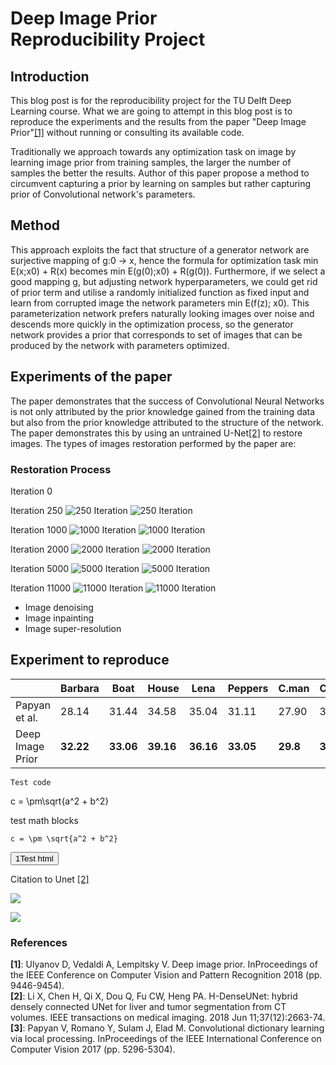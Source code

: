 # Deep Image Prior <br> Reproducibility Project

## Introduction
This blog post is for the reproducibility project for the TU Delft Deep Learning course.
 What we are going to attempt in this blog post is to reproduce the experiments and the results from the paper  "Deep Image Prior"[[1]](#citation-1) without running or consulting its available code.
 
Traditionally we approach towards any optimization task on image by learning image prior from training samples, the larger the number of samples the better the results. Author of this paper propose a method to circumvent capturing a prior by learning on samples but rather capturing prior of Convolutional network's parameters. 


## Method
This approach exploits the fact that structure of a generator network are surjective mapping of g:0 -> x, hence the formula for optimization task min E(x;x0) + R(x) becomes min E(g(0);x0) + R(g(0)). Furthermore, if we select a good mapping g, but adjusting network hyperparameters, we could get rid of prior term and utilise a randomly initialized function as fixed input and learn from corrupted image the network parameters min E(f(z); x0). This parameterization network prefers naturally looking images over noise and descends more quickly in the optimization process, so the generator network provides a prior that corresponds to set of images that can be produced by the network with parameters optimized.


## Experiments of the paper
The paper demonstrates that the success of Convolutional Neural Networks is not only attributed by the prior knowledge gained from the training data but also from the prior knowledge attributed to the structure of the network. The paper demonstrates this by using an untrained U-Net[[2]](#citation-2) to restore images.
The types of images restoration performed by the paper are:


### Restoration Process
Iteration 0


Iteration 250
![250 Iteration](./images/pepper/250.png)
![250 Iteration](./images/man/250.png)

Iteration 1000
![1000 Iteration](./images/pepper/1000.png)
![1000 Iteration](./images/man/1000.png)

Iteration 2000
![2000 Iteration](./images/pepper/2000.png)
![2000 Iteration](./images/man/2000.png)

Iteration 5000
![5000 Iteration](./images/pepper/5000.png)
![5000 Iteration](./images/man/5000.png)

Iteration 11000
![11000 Iteration](./images/pepper/11000.png)
![11000 Iteration](./images/man/11000.png)


* Image denoising
* Image inpainting
* Image super-resolution

## Experiment to reproduce

|                  | Barbara   | Boat      | House     | Lena      | Peppers   | C.man    | Couple    | Finger    | Hill      | Man       | Montage   |
| ---------------- | --------- | --------- | --------- | --------- | --------- | -------- | --------- | --------- | --------- | --------- | --------- |
| Papyan et al.    | 28.14     | 31.44     | 34.58     | 35.04     | 31.11     | 27.90    | 31.18     | 31.34     | 32.35     | 31.92     | 28.05     |
| Deep Image Prior | **32.22** | **33.06** | **39.16** | **36.16** | **33.05** | **29.8** | **32.52** | **32.84** | **32.77** | **32.20** | **34.54** |



```
Test code
```

<InlineMath>c = \pm\sqrt{a^2 + b^2}</InlineMath>

test math blocks
```katex {evaluate: true}
c = \pm \sqrt{a^2 + b^2}
```

<button>1Test html</button>

Citation to Unet [[2]](#citation-2)

![](./images/network_structure.png)

![](./images/unet.png)

### References

<div id="citation-1"><strong>[1]</strong>: Ulyanov D, Vedaldi A, Lempitsky V. Deep image prior. InProceedings of  the IEEE Conference on Computer Vision and Pattern Recognition 2018 (pp. 9446-9454).</div>

<div id="citation-2"><strong>[2]</strong>: Li X, Chen H, Qi X, Dou Q, Fu CW, Heng PA. H-DenseUNet: hybrid densely connected UNet for liver and tumor segmentation from CT volumes. IEEE transactions on medical imaging. 2018 Jun 11;37(12):2663-74.</div>

<div id="citation-3"><strong>[3]</strong>: Papyan V, Romano Y, Sulam J, Elad M. Convolutional dictionary learning via local processing. InProceedings of the IEEE International Conference on Computer Vision 2017 (pp. 5296-5304).</div>
